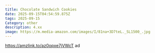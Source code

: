 ```yaml
---
title: Chocolate Sandwich Cookies
date: 2025-09-15T04:54:59.875Z
tags: 2025-09-15
Category: other
description: 4.xx
image: https://m.media-amazon.com/images/I/81na+3D7teL._SL1500_.jpg
---
```

https://amzlink.to/az0opxe7jVWcT ad